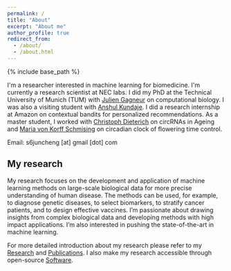 ```yaml
---
permalink: /
title: "About"
excerpt: "About me"
author_profile: true
redirect_from: 
  - /about/
  - /about.html
---
```


{% include base_path %}

I'm a researcher interested in machine learning for biomedicine. I'm currently a research scientist at NEC labs. 
I did my PhD at the Technical University of Munich (TUM) with [Julien Gagneur](https://www.in.tum.de/gagneurlab/home/) on computational biology. 
I was also a visiting student with [Anshul Kundaje](https://sites.google.com/site/anshulkundaje/Home). I did a research internship at Amazon on contextual bandits for personalized recommendations.
As a master student, I worked with [Christoph Dieterich](http://dieterichlab.org/) on circRNAs in Ageing and [Maria von Korff Schmising](https://www.mpipz.mpg.de/von_korff) on circadian clock of flowering time control.


Email: s6juncheng [at] gmail [dot] com

## My research
My research focuses on the development and application of machine learning methods on large-scale biological data for more precise understanding of human disease. 
The methods can be used, for example, to diagnose genetic diseases, to select biomarkers, to stratify cancer patients, 
and to design effective vaccines. I’m passionate about drawing insights from complex biological data and developing methods with high impact applications. 
I’m also interested in pushing the state-of-the-art in machine learning.

For more detailed introduction about my research please refer to my [Research](https://s6juncheng.github.io/research/) and [Publications](https://s6juncheng.github.io/publications/).
I also make my research accessible through open-source [Software](https://s6juncheng.github.io/software/).